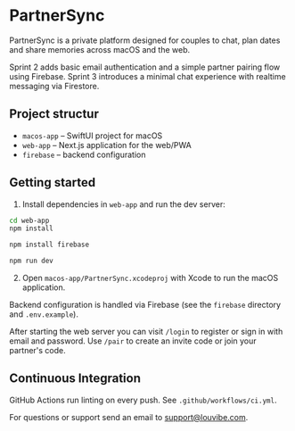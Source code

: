 # PartnerSync

PartnerSync is a private platform designed for couples to chat, plan dates and share memories across macOS and the web.

Sprint 2 adds basic email authentication and a simple partner pairing flow using Firebase.
Sprint 3 introduces a minimal chat experience with realtime messaging via Firestore.


## Project structur

- `macos-app` – SwiftUI project for macOS
- `web-app` – Next.js application for the web/PWA
- `firebase` – backend configuration

## Getting started

1. Install dependencies in `web-app` and run the dev server:

```bash
cd web-app
npm install

npm install firebase

npm run dev
```

2. Open `macos-app/PartnerSync.xcodeproj` with Xcode to run the macOS application.

Backend configuration is handled via Firebase (see the `firebase` directory and `.env.example`).

After starting the web server you can visit `/login` to register or sign in with email and password. Use `/pair` to create an invite code or join your partner's code.

## Continuous Integration

GitHub Actions run linting on every push. See `.github/workflows/ci.yml`.

For questions or support send an email to [support@louvibe.com](mailto:support@louvibe.com).
